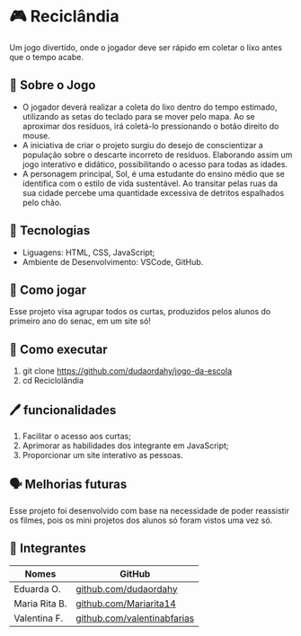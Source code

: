 # 🎮 Reciclândia
Um jogo divertido, onde o jogador deve ser rápido em coletar o lixo antes que o tempo acabe.

## 🌳 Sobre o Jogo
 - O jogador deverá realizar a coleta do lixo dentro do tempo estimado, utilizando as setas do teclado para se mover pelo mapa. Ao se aproximar dos resíduos, irá coletá-lo pressionando o botão direito do mouse. 
 - A iniciativa de criar o projeto surgiu do desejo de conscientizar a população sobre o descarte incorreto de resíduos. Elaborando assim um jogo interativo e didático, possibilitando o acesso para todas as idades.
 - A personagem principal, Sol, é uma estudante do ensino médio que se identifica com o estilo de vida sustentável. Ao transitar pelas ruas da sua cidade percebe uma quantidade excessiva de detritos espalhados pelo chão.
 
## 🔧 Tecnologias
-  Liguagens: HTML, CSS, JavaScript;
-  Ambiente de Desenvolvimento: VSCode, GitHub.

## 📃 Como jogar
 Esse projeto visa agrupar todos os curtas, produzidos pelos alunos do primeiro ano do senac, em um site só!

## 👣 Como executar
1. git clone https://github.com/dudaordahy/jogo-da-escola
2. cd Reciclolândia

## 🖊 funcionalidades
1.  Facilitar o acesso aos curtas;
2.  Aprimorar as habilidades dos integrante em JavaScript;
3.  Proporcionar um site interativo as pessoas.

## 🗣 Melhorias futuras
 Esse projeto foi desenvolvido com base na necessidade de poder reassistir os filmes, pois os mini projetos dos alunos só foram vistos uma vez só.

## 👥 Integrantes
| Nomes            | GitHub                  |
| ---------------- | ----------------------- |
| Eduarda O.       | [github.com/dudaordahy](https://github.com/dudaordahy) |
| Maria Rita B.    | [github.com/Mariarita14](https://github.com/Mariarita14) |
| Valentina F.     | [github.com/valentinabfarias](https://github.com/valentinabfarias) |
